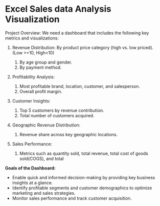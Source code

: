 # Excel Sales data Analysis Visualization

Project Overview:
We need a dashboard that includes the following key metrics and
visualizations:

1. Revenue Distribution: By product price category (high vs. low priced). (Low >=10, High<10)
   1. By age group and gender.
   2. By payment method.

2. Profitability Analysis:
   1. Most profitable brand, location, customer, and salesperson.
   2. Overall profit margin.

3. Customer Insights:
   1. Top 5 customers by revenue contribution.
   2. Total number of customers acquired.

4. Geographic Revenue Distribution:
   1. Revenue share across key geographic locations.
  
5. Sales Performance:
   1. Metrics such as quantity sold, total revenue, total cost of goods sold(COGS), and total
  
**Goals of the Dashboard:**
- Enable quick and informed decision-making by providing key business insights at a glance.
- Identify profitable segments and customer demographics to optimize marketing and sales strategies.
- Monitor sales performance and track customer acquisition.

